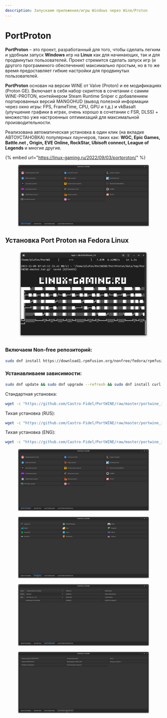 ```yaml
---
description: Запускаем приложения/игры Windows через Wine/Proton
---
```


# PortProton

**PortProton** – это проект, разработанный для того, чтобы сделать легким и удобным запуск **Windows** игр на **Linux** как для начинающих, так и для продвинутых пользователей. Проект стремится сделать запуск игр (и другого программного обеспечения) максимально простым, но в то же время предоставляет гибкие настройки для продвинутых пользователей.

**PortProton** основан на версии WINE от Valve (Proton) и ее модификациях (Proton GE). Включает в себя набор скриптов в сочетании с самим WINE-PROTON, контейнером Steam Runtime Sniper с добавлением портированных версий MANGOHUD (вывод полезной информации через окно игры: FPS, FrameTime, CPU, GPU и т.д.) и vkBasalt (улучшение графики в играх, очень хорошо в сочетании с FSR, DLSS) + множество уже настроенных оптимизаций для максимальной производительности.

Реализована автоматическая установка в один клик (на вкладке АВТОУСТАНОВКА) популярных лаунчеров, таких как: **WGC, Epic Games, Battle.net , Origin, EVE Online, RockStar, Ubisoft connect, League of Legends** и многие другие.

{% embed url="https://linux-gaming.ru/2022/09/03/portproton/" %}

<figure><img src="../../../.gitbook/assets/Снимок экрана от 2022-11-09 07-58-13 (1).png" alt="portproton proton wine windows fedora fedoralinux linux"><figcaption></figcaption></figure>

## Установка Port Proton на Fedora Linux

<figure><img src="../../../.gitbook/assets/Снимок экрана от 2022-11-09 07-47-48.png" alt="portproton proton wine windows fedora fedoralinux linux"><figcaption></figcaption></figure>

### Включаем Non-free репозиторий:

```bash
sudo dnf install https://download1.rpmfusion.org/nonfree/fedora/rpmfusion-nonfree-release-$(rpm -E %fedora).noarch.rpm
```

### Устанавливаем зависимости:

```bash
sudo dnf update && sudo dnf upgrade --refresh && sudo dnf install curl gamemode icoutils libcurl wget zenity bubblewrap zstd cabextract tar goverlay openssl
```

Стандартная установка:

```bash
wget -c "https://github.com/Castro-Fidel/PortWINE/raw/master/portwine_install_script/PortProton_1.0" && sh PortProton_1.0
```

Тихая установка (RUS):

```bash
wget -c "https://github.com/Castro-Fidel/PortWINE/raw/master/portwine_install_script/PortProton_1.0" && sh PortProton_1.0 -rus
```

Тихая установка (ENG):

```bash
wget -c "https://github.com/Castro-Fidel/PortWINE/raw/master/portwine_install_script/PortProton_1.0" && sh PortProton_1.0 -eng
```

<figure><img src="../../../.gitbook/assets/Снимок экрана от 2022-11-09 07-58-13 (1) (1) (1).png" alt="portproton proton wine windows fedora fedoralinux linux"><figcaption></figcaption></figure>

<figure><img src="../../../.gitbook/assets/Снимок экрана от 2022-11-09 07-58-16 (1).png" alt="portproton proton wine windows fedora fedoralinux linux"><figcaption></figcaption></figure>

<figure><img src="../../../.gitbook/assets/Снимок экрана от 2022-11-09 07-58-19.png" alt="portproton proton wine windows fedora fedoralinux linux"><figcaption></figcaption></figure>

<figure><img src="../../../.gitbook/assets/Снимок экрана от 2022-11-09 07-58-21.png" alt="portproton proton wine windows fedora fedoralinux linux"><figcaption></figcaption></figure>
